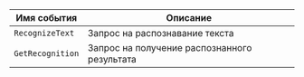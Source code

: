 Имя события | Описание
--- | ---
`RecognizeText` | Запрос на распознавание текста
`GetRecognition` | Запрос на получение распознанного результата